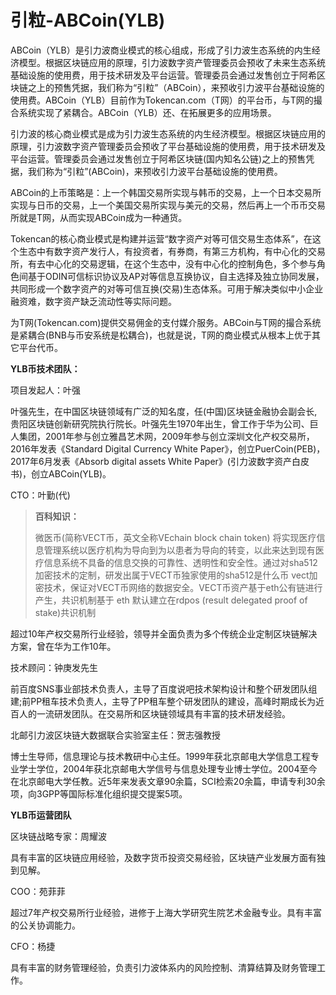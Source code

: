 # 引粒-ABCoin(YLB)

ABCoin（YLB）是引力波商业模式的核心组成，形成了引力波生态系统的内生经济模型。根据区块链应用的原理，引力波数字资产管理委员会预收了未来生态系统基础设施的使用费，用于技术研发及平台运营。管理委员会通过发售创立于阿希区块链之上的预售凭据，我们称为“引粒”（ABCoin），来预收引力波平台基础设施的使用费。ABCoin（YLB）目前作为Tokencan.com（T网）的平台币，与T网的撮合系统实现了紧耦合。ABCoin（YLB）还、在拓展更多的应用场景。

引力波的核心商业模式是成为引力波生态系统的内生经济模型。根据区块链应用的原理，引力波数字资产管理委员会预收了平台基础设施的使用费，用于技术研发及平台运营。管理委员会通过发售创立于阿希区块链(国内知名公链)之上的预售凭据，我们称为“引粒”(ABCoin)，来预收引力波平台基础设施的使用费。

ABCoin的上币策略是：上一个韩国交易所实现与韩币的交易，上一个日本交易所实现与日币的交易，上一个美国交易所实现与美元的交易，然后再上一个币币交易所就是T网，从而实现ABCoin成为一种通货。

Tokencan的核心商业模式是构建并运营“数字资产对等可信交易生态体系”，在这个生态中有数字资产发行人，有投资者，有券商，有第三方机构，有中心化的交易所，有去中心化的交易逻辑，在这个生态中，没有中心化的控制角色，多个参与角色间基于ODIN可信标识协议及AP对等信息互换协议，自主选择及独立协同发展，共同形成一个数字资产的对等可信互换(交易)生态体系。可用于解决类似中小企业融资难，数字资产缺乏流动性等实际问题。

为T网(Tokencan.com)提供交易佣金的支付媒介服务。ABCoin与T网的撮合系统是紧耦合(BNB与币安系统是松耦合)，也就是说，T网的商业模式从根本上优于其它平台代币。

**YLB币技术团队：**

项目发起人：叶强

叶强先生，在中国区块链领域有广泛的知名度，任(中国)区块链金融协会副会长,贵阳区块链创新研究院执行院长。叶强先生1970年出生，曾工作于华为公司、巨人集团，2001年参与创立雅昌艺术网，2009年参与创立深圳文化产权交易所，2016年发表《Standard Digital Currency White Paper》，创立PuerCoin(PEB)，2017年6月发表《Absorb digital assets White Paper》(引力波数字资产白皮书)，创立ABCoin(YLB)。

CTO：叶勤(代)

> **百科知识：**
>
> 微医币(简称VECT币，英文全称VEchain block chain token) 将实现医疗信息管理系统以医疗机构为导向到为以患者为导向的转变，以此来达到现有医疗信息系统不具备的信息交换的可靠性、透明性和安全性。通过对sha512加密技术的定制，研发出属于VECT币独家使用的sha512是什么币 vect加密技术，保证对VECT币网络的数据安全。VECT币资产基于eth公有链进行产生，共识机制基于 eth 默认建立在rdpos (result delegated proof of stake)共识机制

超过10年产权交易所行业经验，领导并全面负责为多个传统企业定制区块链解决方案，曾在华为工作10年。

技术顾问：钟庚发先生

前百度SNS事业部技术负责人，主导了百度说吧技术架构设计和整个研发团队组建;前PP租车技术负责人，主导了PP租车整个研发团队的建设，高峰时期成长为近百人的一流研发团队。在交易所和区块链领域具有丰富的技术研发经验。

北邮引力波区块链大数据联合实验室主任：贺志强教授

博士生导师，信息理论与技术教研中心主任。1999年获北京邮电大学信息工程专业学士学位，2004年获北京邮电大学信号与信息处理专业博士学位。2004至今在北京邮电大学任教。近5年来发表文章90余篇，SCI检索20余篇，申请专利30余项，向3GPP等国际标准化组织提交提案5项。

**YLB币运营团队**

区块链战略专家：周耀波

具有丰富的区块链应用经验，及数字货币投资交易经验，区块链产业发展方面有独到见解。

COO：苑菲菲

超过7年产权交易所行业经验，进修于上海大学研究生院艺术金融专业。具有丰富的公关协调能力。

CFO：杨捷

具有丰富的财务管理经验，负责引力波体系内的风险控制、清算结算及财务管理工作。

